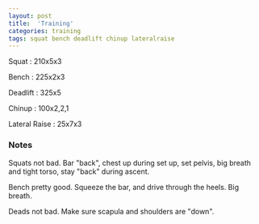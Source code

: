 ```yaml
---
layout: post
title:  'Training'
categories: training
tags: squat bench deadlift chinup lateralraise
---
```


Squat       :   210x5x3

Bench       :   225x2x3

Deadlift    :   325x5

Chinup      :   100x2,2,1

Lateral Raise   :   25x7x3

### Notes

Squats not bad. Bar "back", chest up during set up, set pelvis, big breath and tight
torso, stay "back" during ascent.

Bench pretty good. Squeeze the bar, and drive through the heels. Big breath.

Deads not bad. Make sure scapula and shoulders are "down".
